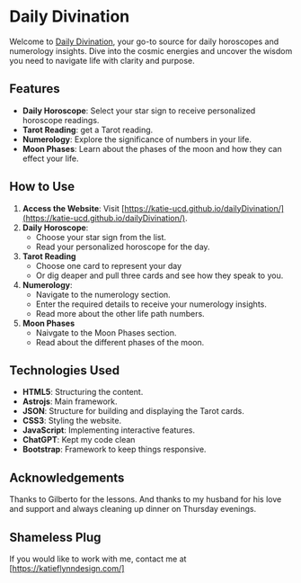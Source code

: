 # Daily Divination

Welcome to [Daily Divination](https://katie-ucd.github.io/dailyDivination/), your go-to source for daily horoscopes and numerology insights. Dive into the cosmic energies and uncover the wisdom you need to navigate life with clarity and purpose.

## Features

- **Daily Horoscope**: Select your star sign to receive personalized horoscope readings.
- **Tarot Reading**: get a Tarot reading.
- **Numerology**: Explore the significance of numbers in your life.
- **Moon Phases**: Learn about the phases of the moon and how they can effect your life.

## How to Use

1. **Access the Website**: Visit [https://katie-ucd.github.io/dailyDivination/](https://katie-ucd.github.io/dailyDivination/).
2. **Daily Horoscope**:
   - Choose your star sign from the list.
   - Read your personalized horoscope for the day.
3. **Tarot Reading**
    - Choose one card to represent your day
    - Or dig deaper and pull three cards and see how they speak to you.
4. **Numerology**:
   - Navigate to the numerology section.
   - Enter the required details to receive your numerology insights.
   - Read more about the other life path numbers.
4. **Moon Phases**
   - Naivgate to the Moon Phases section.
   - Read about the different phases of the moon.

## Technologies Used

- **HTML5**: Structuring the content.
- **Astrojs**: Main framework.
- **JSON**: Structure for building and displaying the Tarot cards.
- **CSS3**: Styling the website.
- **JavaScript**: Implementing interactive features.
- **ChatGPT**: Kept my code clean
- **Bootstrap**: Framework to keep things responsive.



## Acknowledgements

Thanks to Gilberto for the lessons. And thanks to my husband for his love and support and always cleaning up dinner on Thursday evenings.


## Shameless Plug

If you would like to work with me, contact me at [https://katieflynndesign.com/]